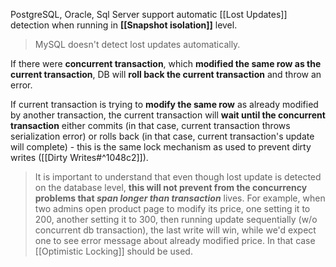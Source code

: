 PostgreSQL, Oracle, Sql Server support automatic [[Lost Updates]] detection  when running in **[[Snapshot isolation]]** level. 

> MySQL doesn't detect lost updates automatically.

If there were **concurrent transaction**, which **modified the same row as the current transaction**, DB will **roll back the current transaction** and throw an error.

If current transaction is trying to **modify the same row** as already modified by another transaction, the current transaction will **wait until the concurrent transaction** either commits (in that case, current transaction throws serialization error) or rolls back (in that case, current transaction's update will complete) - this is the same lock mechanism as used to prevent dirty writes ([[Dirty Writes#^1048c2]]).

> It is important to understand that even though lost update is detected on the database level, **this will not prevent from the concurrency problems that *span longer than transaction*** lives. For example, when two admins open product page to modify its price, one setting it to 200, another setting it to 300, then running update sequentially (w/o concurrent db transaction), the last write will win, while we'd expect one to see error message about already modified price. In that case [[Optimistic Locking]] should be used.
